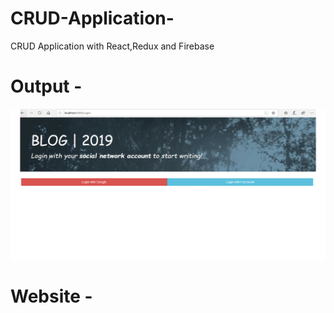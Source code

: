 # CRUD-Application-
CRUD Application with React,Redux and Firebase
# Output -
![](Webp.net-gifmaker.gif)
# Website -
[](https://crud-23bfd.firebaseapp.com/)
